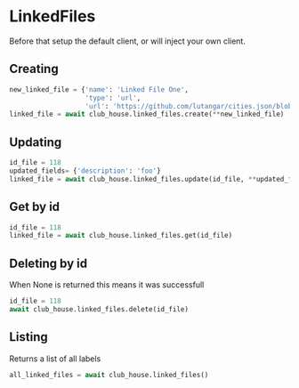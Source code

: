 # LinkedFiles

Before that setup the default client, or will inject your own client.

## Creating

```python
new_linked_file = {'name': 'Linked File One',
                   'type': 'url',
                   'url': 'https://github.com/lutangar/cities.json/blob/master/cities.json'}
linked_file = await club_house.linked_files.create(**new_linked_file)
```

## Updating

```python
id_file = 118
updated_fields= {'description': 'foo'}
linked_file = await club_house.linked_files.update(id_file, **updated_fields)
```

## Get by id

```python
id_file = 118
linked_file = await club_house.linked_files.get(id_file)
```

## Deleting by id

When None is returned this means it was successfull

```python
id_file = 118 
await club_house.linked_files.delete(id_file)
```

## Listing

Returns a list of all labels

```python
all_linked_files = await club_house.linked_files()
```

